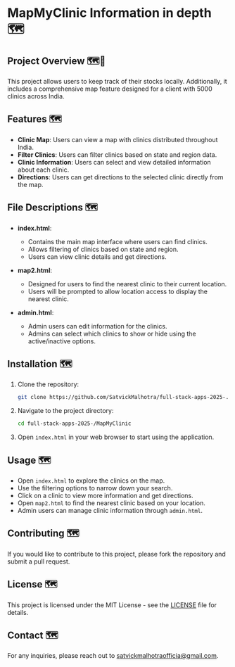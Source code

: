 # MapMyClinic Information in depth 🗺️

## Project Overview 🗺️🍩
This project allows users to keep track of their stocks locally. Additionally, it includes a comprehensive map feature designed for a client with 5000 clinics across India.

## Features 🗺️
- **Clinic Map**: Users can view a map with clinics distributed throughout India.
- **Filter Clinics**: Users can filter clinics based on state and region data.
- **Clinic Information**: Users can select and view detailed information about each clinic.
- **Directions**: Users can get directions to the selected clinic directly from the map.

## File Descriptions 🗺️
- **index.html**: 
  - Contains the main map interface where users can find clinics.
  - Allows filtering of clinics based on state and region.
  - Users can view clinic details and get directions.

- **map2.html**: 
  - Designed for users to find the nearest clinic to their current location.
  - Users will be prompted to allow location access to display the nearest clinic.

- **admin.html**: 
  - Admin users can edit information for the clinics.
  - Admins can select which clinics to show or hide using the active/inactive options.

## Installation 🗺️
1. Clone the repository:
   ```bash
   git clone https://github.com/SatvickMalhotra/full-stack-apps-2025-.git
   ```
2. Navigate to the project directory:
   ```bash
   cd full-stack-apps-2025-/MapMyClinic
   ```
3. Open `index.html` in your web browser to start using the application.

## Usage 🗺️
- Open `index.html` to explore the clinics on the map.
- Use the filtering options to narrow down your search.
- Click on a clinic to view more information and get directions.
- Open `map2.html` to find the nearest clinic based on your location.
- Admin users can manage clinic information through `admin.html`.

## Contributing 🗺️
If you would like to contribute to this project, please fork the repository and submit a pull request.

## License 🗺️
This project is licensed under the MIT License - see the [LICENSE](LICENSE) file for details.

## Contact 🗺️
For any inquiries, please reach out to [satvickmalhotraofficia@gmail.com](mailto:satvickmalhotraofficia@gmail.com).
